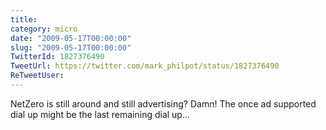 ```yaml
---
title: 
category: micro
date: "2009-05-17T00:00:00"
slug: "2009-05-17T00:00:00"
TwitterId: 1827376490
TweetUrl: https://twitter.com/mark_philpot/status/1827376490
ReTweetUser: 
---
```


NetZero is still around and still advertising?  Damn!  The once ad supported dial up might be the last remaining dial up...